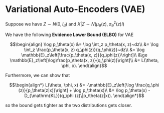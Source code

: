 # Variational Auto-Encoders (VAE)

Suppose we have $Z \sim N(0,I_d)$ and $X|Z \sim N(\mu_\theta(z), \sigma_\theta^2(z)I)$

We have the following **Evidence Lower Bound (ELBO)** for VAE
```math
\begin{align}
    \log p_\theta(x)
    &= \log \int_z p_\theta(x, z)~dz\\
    &= \log \int_z \frac{p_\theta(x, z) q_\phi(z)}{q_\phi(z)}~dz\\
    &= \log \mathbb{E}_z\left[\frac{p_\theta(x, z)}{q_\phi(z)}\right]\\
    &\ge \mathbb{E}_z\left[\log\frac{p_\theta(x, z)}{q_\phi(z)}\right]\\
    &= L(\theta, \phi, x).
\end{align}
```
Furthermore, we can show that
```math
\begin{align*}
    L(\theta, \phi, x)
    &= -\mathbb{E}_z\left[\log \frac{q_\phi (z)}{p_\theta(z|x)}\right] + \log p_\theta(x)\\
    &= \log p_\theta(x) - D_{\mathrm{KL}}(q_\phi (z)\|p_\theta(z|x)).
\end{align*}
```
so the bound gets tighter as the two distributions gets closer.
